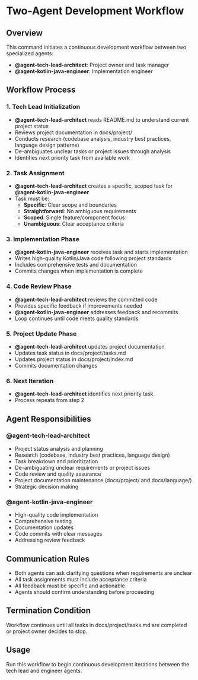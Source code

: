 # Two-Agent Development Workflow

## Overview
This command initiates a continuous development workflow between two specialized agents:
- **@agent-tech-lead-architect**: Project owner and task manager
- **@agent-kotlin-java-engineer**: Implementation engineer

## Workflow Process

### 1. Tech Lead Initialization
- **@agent-tech-lead-architect** reads README.md to understand current project status
- Reviews project documentation in docs/project/
- Conducts research (codebase analysis, industry best practices, language design patterns)
- De-ambiguates unclear tasks or project issues through analysis
- Identifies next priority task from available work

### 2. Task Assignment 
- **@agent-tech-lead-architect** creates a specific, scoped task for **@agent-kotlin-java-engineer**
- Task must be:
  - **Specific**: Clear scope and boundaries
  - **Straightforward**: No ambiguous requirements  
  - **Scoped**: Single feature/component focus
  - **Unambiguous**: Clear acceptance criteria

### 3. Implementation Phase
- **@agent-kotlin-java-engineer** receives task and starts implementation
- Writes high-quality Kotlin/Java code following project standards
- Includes comprehensive tests and documentation
- Commits changes when implementation is complete

### 4. Code Review Phase
- **@agent-tech-lead-architect** reviews the committed code
- Provides specific feedback if improvements needed
- **@agent-kotlin-java-engineer** addresses feedback and recommits
- Loop continues until code meets quality standards

### 5. Project Update Phase
- **@agent-tech-lead-architect** updates project documentation
- Updates task status in docs/project/tasks.md
- Updates project status in docs/project/index.md
- Commits documentation changes

### 6. Next Iteration
- **@agent-tech-lead-architect** identifies next priority task
- Process repeats from step 2

## Agent Responsibilities

### @agent-tech-lead-architect
- Project status analysis and planning
- Research (codebase, industry best practices, language design)
- Task breakdown and prioritization
- De-ambiguating unclear requirements or project issues
- Code review and quality assurance
- Project documentation maintenance (docs/project/ and docs/language/)
- Strategic decision making

### @agent-kotlin-java-engineer  
- High-quality code implementation
- Comprehensive testing
- Documentation updates
- Code commits with clear messages
- Addressing review feedback

## Communication Rules
- Both agents can ask clarifying questions when requirements are unclear
- All task assignments must include acceptance criteria
- All feedback must be specific and actionable
- Agents should confirm understanding before proceeding

## Termination Condition
Workflow continues until all tasks in docs/project/tasks.md are completed or project owner decides to stop.

## Usage
Run this workflow to begin continuous development iterations between the tech lead and engineer agents.